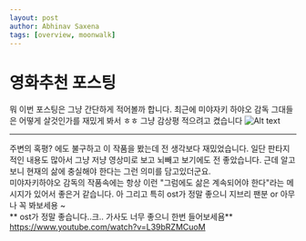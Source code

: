 ```yaml
---
layout: post
author: Abhinav Saxena
tags: [overview, moonwalk]
---
```

# 영화추천 포스팅
뭐 이번 포스팅은 그냥 간단하게 적어볼까 합니다. 최근에 미야자키 하야오 감독 그대들은 어떻게 살것인가를 재밌게 봐서 ㅎㅎ 그냥 감상평 적으려고 켰습니다
![Alt text](https://upload.wikimedia.org/wikipedia/ko/8/87/%EA%B7%B8%EB%8C%80%EB%93%A4%EC%9D%80_%EC%96%B4%EB%96%BB%EA%B2%8C_%EC%82%B4_%EA%B2%83%EC%9D%B8%EA%B0%80_%ED%8F%AC%EC%8A%A4%ED%84%B0.jpg)

----
주변의 혹평? 에도 불구하고 이 작품을 봤는데 전 생각보다 재밌었습니다. 일단 판타지 적인 내용도 많아서 그냥 저냥 영상미로 보고 뇌빼고 보기에도 전 좋았습니다. 근데 알고보니 현재의 삶에 충실해야 한다는 그런 의미를 담고있더군요.<br/>
미야자키하야오 감독의 작품속에는 항상 이런 "그럼에도 삶은 계속되어야 한다"라는 메시지가 있어서 좋은거 같습니다. 아 그리고 특히 ost가 정말 좋으니 지브리 팬분 or 아무나 꼭 봐보세용 ~<br/>
** ost가 정말 좋습니다..크.. 가사도 너무 좋으니 한번 들어보세욤** 
<https://www.youtube.com/watch?v=L39bRZMCuoM>